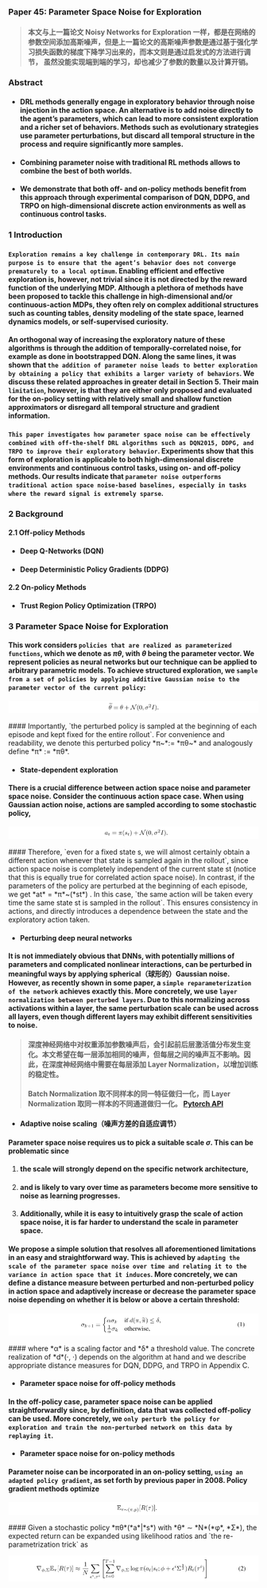 ### Paper 45: Parameter Space Noise for Exploration

> #### 本文与上一篇论文 Noisy Networks for Exploration 一样，都是在网络的参数空间添加高斯噪声，但是上一篇论文的高斯噪声参数是通过基于强化学习损失函数的梯度下降学习出来的，而本文则是通过启发式的方法进行调节， 虽然没能实现端到端的学习，却也减少了参数的数量以及计算开销。

### Abstract

- #### DRL methods generally engage in exploratory behavior through noise injection in the action space. An alternative is to add noise directly to the agent’s parameters, which can lead to more consistent exploration and a richer set of behaviors. Methods such as evolutionary strategies use parameter perturbations, but discard all temporal structure in the process and require significantly more samples.

- #### Combining parameter noise with traditional RL methods allows to combine the best of both worlds.

- #### We demonstrate that both off- and on-policy methods benefit from this approach through experimental comparison of DQN, DDPG, and TRPO on high-dimensional discrete action environments as well as continuous control tasks.

### 1 Introduction

#### `Exploration remains a key challenge in contemporary DRL. Its main purpose is to ensure that the agent’s behavior does not converge prematurely to a local optimum`. Enabling efficient and effective exploration is, however, not trivial since it is not directed by the reward function of the underlying MDP. Although a plethora of methods have been proposed to tackle this challenge in high-dimensional and/or continuous-action MDPs, they often rely on complex additional structures such as counting tables, density modeling of the state space, learned dynamics models, or self-supervised curiosity.

#### An orthogonal way of increasing the exploratory nature of these algorithms is through the addition of temporally-correlated noise, for example as done in bootstrapped DQN. Along the same lines, it was shown that `the addition of parameter noise leads to better exploration by obtaining a policy that exhibits a larger variety of behaviors`. We discuss these related approaches in greater detail in Section 5. Their main `limitation`, however, is that they are either only proposed and evaluated for the on-policy setting with relatively small and shallow function approximators or disregard all temporal structure and gradient information.

#### `This paper investigates how parameter space noise can be effectively combined with off-the-shelf DRL algorithms such as DQN2015, DDPG, and TRPO to improve their exploratory behavior`. Experiments show that this form of exploration is applicable to both high-dimensional discrete environments and continuous control tasks, using on- and off-policy methods. Our results indicate that `parameter noise outperforms traditional action space noise-based baselines, especially in tasks where the reward signal is extremely sparse`.

### 2 Background

#### 2.1 Off-policy Methods

- #### Deep Q-Networks (DQN)

- #### Deep Deterministic Policy Gradients (DDPG)

#### 2.2 On-policy Methods

- #### Trust Region Policy Optimization (TRPO)

### 3 Parameter Space Noise for Exploration

#### This work considers `policies that are realized as parameterized functions`, which we denote as *πθ*, with *θ* being the parameter vector. We represent policies as neural networks but our technique can be applied to arbitrary parametric models. To achieve structured exploration, we `sample from a set of policies by applying additive Gaussian noise to the parameter vector of the current policy`:

<p align="center">
<img src="/images/773.png"><br/>
</p>
#### Importantly, `the perturbed policy is sampled at the beginning of each episode and kept fixed for the entire rollout`. For convenience and readability, we denote this perturbed policy *π~*:= *πθ~* and analogously define *π* := *πθ*.

- #### State-dependent exploration


#### There is a crucial difference between action space noise and parameter space noise. Consider the continuous action space case. When using Gaussian action noise, actions are sampled according to some stochastic policy,

<p align="center">
<img src="/images/774.png"><br/>
</p>
#### Therefore, `even for a fixed state s, we will almost certainly obtain a different action whenever that state is sampled again in the rollout`, since action space noise is completely independent of the current state st (notice that this is equally true for correlated action space noise). In contrast, if the parameters of the policy are perturbed at the beginning of each episode, we get *at* = *π*~(*st*) . In this case, `the same action will be taken every time the same state st is sampled in the rollout`. This ensures consistency in actions, and directly introduces a dependence between the state and the exploratory action taken.

- #### Perturbing deep neural networks 

#### It is not immediately obvious that DNNs, with potentially millions of parameters and complicated nonlinear interactions, can be perturbed in meaningful ways by applying spherical（球形的）Gaussian noise. However, as recently shown in some paper, a `simple reparameterization of the network` achieves exactly this. More concretely, we use `layer normalization between perturbed layers`. Due to this normalizing across activations within a layer, the same perturbation scale can be used across all layers, even though different layers may exhibit different sensitivities to noise.

> #### 深度神经网络中对权重添加参数噪声后，会引起前后层激活值分布发生变化。本文希望在每一层添加相同的噪声，但每层之间的噪声互不影响。因此，在深度神经网络中需要在每层添加 Layer Normalization，以增加训练的稳定性。
>
> #### Batch Normalization 取不同样本的同一特征做归一化，而 	Layer Normalization 取同一样本的不同通道做归一化。 [Pytorch API](https://pytorch.org/docs/stable/generated/torch.nn.LayerNorm.html)

- #### Adaptive noise scaling（噪声方差的自适应调节）

#### Parameter space noise requires us to pick a suitable scale *σ*. This can be problematic since 

1. #### the scale will strongly depend on the specific network architecture, 

2. #### and is likely to vary over time as parameters become more sensitive to noise as learning progresses. 

3. #### Additionally, while it is easy to intuitively grasp the scale of action space noise, it is far harder to understand the scale in parameter space. 

#### We propose a simple solution that resolves all aforementioned limitations in an easy and straightforward way. This is achieved by `adapting the scale of the parameter space noise over time and relating it to the variance in action space that it induces`. More concretely, we can define a distance measure between perturbed and non-perturbed policy in action space and adaptively increase or decrease the parameter space noise depending on whether it is below or above a certain threshold: 

<p align="center">
<img src="/images/775.png"><br/>
</p>
#### where *α* is a scaling factor and *δ* a threshold value. The concrete realization of *d*(·, ·) depends on the algorithm at hand and we describe appropriate distance measures for DQN, DDPG, and TRPO in Appendix C.

- #### Parameter space noise for off-policy methods 

#### In the off-policy case, parameter space noise can be applied straightforwardly since, by definition, data that was collected off-policy can be used. More concretely, we `only perturb the policy for exploration and train the non-perturbed network on this data by replaying it`.

- #### Parameter space noise for on-policy methods

#### Parameter noise can be incorporated in an on-policy setting, `using an adapted policy gradient`, as set forth by previous paper in 2008. Policy gradient methods optimize 

<p align="center">
<img src="/images/776.png"><br/>
</p>
#### Given a stochastic policy *πθ*(*a*|*s*) with *θ* ∼ *N*(*φ*, *Σ*), the expected return can be expanded using likelihood ratios and `the re-parametrization trick` as

<p align="center">
<img src="/images/777.png"><br/>
</p>
